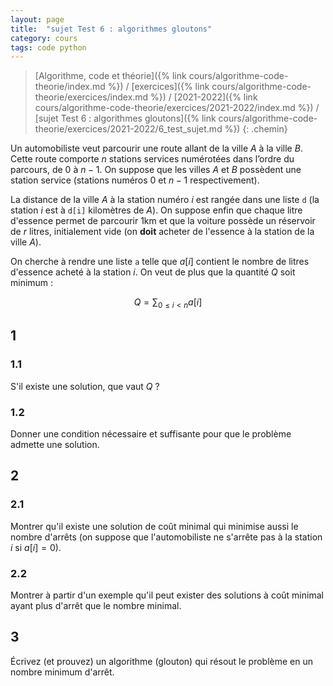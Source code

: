```yaml
---
layout: page
title:  "sujet Test 6 : algorithmes gloutons"
category: cours
tags: code python
---
```


> [Algorithme, code et théorie]({% link cours/algorithme-code-theorie/index.md %}) / [exercices]({% link cours/algorithme-code-theorie/exercices/index.md %}) / [2021-2022]({% link cours/algorithme-code-theorie/exercices/2021-2022/index.md %}) / [sujet Test 6 : algorithmes gloutons]({% link cours/algorithme-code-theorie/exercices/2021-2022/6_test_sujet.md %})
{: .chemin}

Un automobiliste veut parcourir une route allant de la ville $A$ à la ville $B$. Cette route comporte $n$ stations services numérotées dans l’ordre du parcours, de $0$ à $n-1$. On suppose que les villes $A$ et $B$ possèdent une station service (stations numéros $0$ et $n-1$ respectivement).

La distance de la ville $A$ à la station numéro $i$ est rangée dans une liste `d` (la station $i$ est à `d[i]` kilomètres de $A$). On suppose enfin que chaque litre d'essence permet de parcourir 1km et que la voiture possède un réservoir de $r$ litres, initialement vide (on **doit** acheter de l'essence à la station de la ville $A$).

On cherche à rendre une liste `a` telle que $a[i]$ contient le nombre de litres d'essence acheté à la station $i$. On veut de plus que la quantité $Q$ soit minimum :

$$
Q = \sum_{0 \leq i < n} a[i]
$$

## 1 

### 1.1

S'il existe une solution, que vaut $Q$ ?

### 1.2

Donner une condition nécessaire et suffisante pour que le problème admette une solution.

## 2

### 2.1

Montrer qu'il existe une solution de coût minimal qui minimise aussi le nombre d'arrêts (on suppose que l'automobiliste ne s'arrête pas à la station $i$ si $a[i] = 0$).

### 2.2

Montrer à partir d'un exemple qu'il peut exister des solutions à coût minimal ayant plus d'arrêt que le nombre minimal.

## 3

Écrivez (et prouvez) un algorithme (glouton) qui résout le problème en un nombre minimum d'arrêt.



